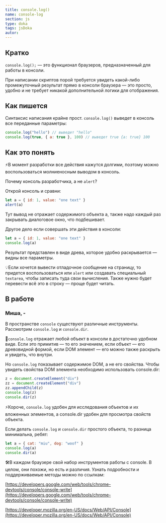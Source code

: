 ```yaml
---
title: console.log()
name: console-log
section: js
type: doka
tags: jsDoka
autor:
---
```


## Кратко

`console.log();` — это функционал браузеров, предназначенный для работы в консоли.

При написании скриптов порой требуется увидеть какой-либо промежуточный результат прямо в консоли браузера — это просто, удобно и не требует никакой дополнительной логики для отображения.

## Как пишется

Синтаксис написания крайне прост. `console.log()` выведет в консоль все переданные параметры:

```jsx
console.log("hello") // выведет "hello"
console.log(true, { a: true }, 100) // выведет true {a: true} 100
```

## Как это понять

⚡️В момент разработки все действия кажутся долгими, поэтому можно воспользоваться молниеносным выводом в консоль.

Почему консоль разработчика, а не `alert`?

Открой консоль и сравни:

```jsx
let a = { id: 1, value: "one text" }
alert(a)
```

Тут вывод не отражает содержимого объекта а, также надо каждый раз закрывать диалоговое окно, что подбешивает.

Другое дело если совершать эти действия в консоли:

```jsx
let a = { id: 1, value: "one text" }
console.log(a)
```

Результат представлен в виде древа, которое удобно раскрывается — видны все параметры.

💡Если хочется вывести отладочное сообщение на страницу, то придется воспользоваться или `alert` или создавать специальный `textarea`, чтобы записать туда свои вычисления. Также нужно будет перевести всё это в строку — проще будет читать.

## В работе

<h3>Миша, <span class="twitter">-</span></h3>

В пространстве `console` существуют различные инструменты. Рассмотрим `console.log` и `console.dir`.

🤖`console.log` отражает любой объект в консоли в достаточно удобном виде. Если это примитив — то его значением, если объект — его древовидной формой, если DOM элемент — его можно также раскрыть и увидеть, что внутри.

Но `console.log` показывает содержимое DOM, а не его свойства. Чтобы увидеть свойства DOM элемента необходимо использовать console.dir:

```jsx
z = document.createElement("div")
zz = document.createElement("div")
zz.appendChild(z)
console.log(z)
console.dir(z)
```

⚡️Короче, `console.log` удобен для исследования объектов и их вложенных элементов, а console.dir удобен для просмотра свойств объекта.

Если делать `console.log` и `console.dir` простого объекта, то разница минимальна, ребят:

```jsx
let a = { cat: "miu", dog: "woof" }
console.log(a)
console.dir(a)
```

🛠В каждом браузере свой набор инструментов работы с console. В целом, они похожи, но есть и различия. Узнать подробности и поддерживаемые методы можно по ссылкам:

[https://developers.google.com/web/tools/chrome-devtools/console/console-write](https://developers.google.com/web/tools/chrome-devtools/console/console-write)

[https://developer.mozilla.org/en-US/docs/Web/API/Console](https://developer.mozilla.org/en-US/docs/Web/API/Console)
